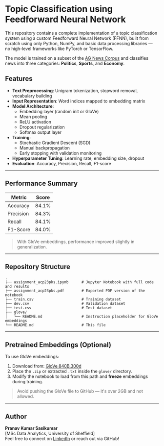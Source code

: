 #  Topic Classification using Feedforward Neural Network

This repository contains a complete implementation of a topic classification system using a custom Feedforward Neural Network (FFNN), built from scratch using only Python, NumPy, and basic data processing libraries — no high-level frameworks like PyTorch or TensorFlow.

The model is trained on a subset of the [AG News Corpus](http://groups.di.unipi.it/~gulli/AG_corpus_of_news_articles.html) and classifies news into three categories: **Politics**, **Sports**, and **Economy**.


##  Features

- **Text Preprocessing**: Unigram tokenization, stopword removal, vocabulary building
- **Input Representation**: Word indices mapped to embedding matrix
- **Model Architecture**:
  - Embedding layer (random init or GloVe)
  - Mean pooling
  - ReLU activation
  - Dropout regularization
  - Softmax output layer
- **Training**:
  - Stochastic Gradient Descent (SGD)
  - Manual backpropagation
  - Early stopping with validation monitoring
- **Hyperparameter Tuning**: Learning rate, embedding size, dropout
- **Evaluation**: Accuracy, Precision, Recall, F1-score

---

##  Performance Summary

| Metric     | Score     |
|------------|-----------|
| Accuracy   | 84.1%     |
| Precision  | 84.3%     |
| Recall     | 84.1%     |
| F1-Score   | 84.0%     |

>  With GloVe embeddings, performance improved slightly in generalization.

---

##  Repository Structure

```
.
├── assignment_acp23pks.ipynb      # Jupyter Notebook with full code and results
├── assignment_acp23pks.pdf        # Exported PDF version of the notebook
├── train.csv                      # Training dataset
├── dev.csv                        # Validation dataset
├── test.csv                       # Test dataset
├── glove/
│   └── README.md                  # Instruction placeholder for GloVe embeddings
└── README.md                      # This file
```

---

##  Pretrained Embeddings (Optional)

To use GloVe embeddings:

1. Download from: [GloVe 840B.300d](https://nlp.stanford.edu/data/glove.840B.300d.zip)
2. Place the `.zip` or extracted `.txt` inside the `glove/` directory.
3. Modify the notebook to load from this path and **freeze** embeddings during training.

>  Avoid pushing the GloVe file to GitHub — it's over 2GB and not allowed.

---

##  Author

**Pranav Kumar Sasikumar**  
[MSc Data Analytics, University of Sheffield]  
Feel free to connect on [LinkedIn](https://www.linkedin.com/) or reach out via GitHub!